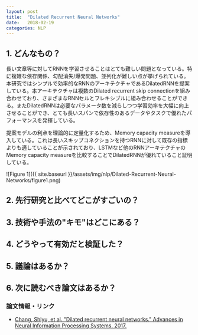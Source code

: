 ```yaml
---
layout: post
title:  "Dilated Recurrent Neural Networks"
date:   2018-02-19
categories: NLP
---
```


## 1. どんなもの？

長い文章等に対してRNNを学習させることはとても難しい問題となっている。特に複雑な依存関係、勾配消失/爆発問題、並列化が難しい点が挙げられている。本研究ではシンプルで効率的なRNNのアーキテクチャであるDilatedRNNを提案している。本アーキテクチャは複数のDilated recurrent skip connectionを組み合わせており、さまざまなRNNセルとフレキシブルに組み合わせることができる。またDilatedRNNは必要なパラメータ数を減らしつつ学習効率を大幅に向上させることができ、とても長いスパンで依存性のあるデータやタスクで優れたパフォーマンスを発揮している。

提案モデルの利点を理論的に定量化するため、Memory capacity measureを導入している。これは長いスキップコネクションを持つRNNに対して既存の指標よりも適していることが示されており、LSTMなど他のRNNアーキテクチャのMemory capacity measureを比較することでDilatedRNNが優れていること証明している。

![Figure 1]({{ site.baseurl }}/assets/img/nlp/Dilated-Recurrent-Neural-Networks/figure1.png)

## 2. 先行研究と比べてどこがすごいの？

## 3. 技術や手法の"キモ"はどこにある？

## 4. どうやって有効だと検証した？

## 5. 議論はあるか？

## 6. 次に読むべき論文はあるか？

### 論文情報・リンク

- [Chang, Shiyu, et al. "Dilated recurrent neural networks." Advances in Neural Information Processing Systems. 2017.](http://papers.nips.cc/paper/6613-dilated-recurrent-neural-networks)
